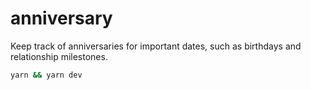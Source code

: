 # anniversary

Keep track of anniversaries for important dates, such as birthdays and relationship milestones.

```sh
yarn && yarn dev
```
